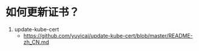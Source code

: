 # 如何更新证书？

1. update-kube-cert
   - https://github.com/yuyicai/update-kube-cert/blob/master/README-zh_CN.md
